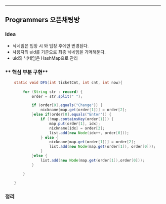 ---
## Programmers 오픈채팅방
### **Idea**
* 닉네임은 입장 시 와 입장 후에만 변경된다.
* 사용자의 uid를 기준으로 최종 닉네임을 기억해둔다.
* uid와 닉네임은 HashMap으로 관리
 


### ** 핵심 부분 구현**
```java        
	static void DFS(int ticketCnt, int cnt, int now){
		
		for (String str : record) {
			order = str.split(" ");

			if (order[0].equals("Change")) {
				nickname[map.get(order[1])] = order[2];
			}else if(order[0].equals("Enter")) {
				if (!map.containsKey(order[1])) {
					map.put(order[1], idx);
					nickname[idx] = order[2];
					list.add(new Node(idx++, order[0]));
				} else {					
					nickname[map.get(order[1])] = order[2];
					list.add(new Node(map.get(order[1]), order[0]));
				}
			}else {
				list.add(new Node(map.get(order[1]),order[0]));
			}

		}
		
	}
```

### 정리


